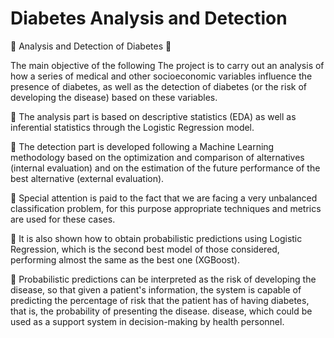 # Diabetes Analysis and Detection

🚩 Analysis and Detection of Diabetes 🚩

The main objective of the following
The project is to carry out an analysis of how a series of medical and other socioeconomic variables influence the presence of diabetes, as well as the detection of diabetes (or the risk of developing the disease) based on these variables.

🔸 The analysis part is based on descriptive statistics (EDA) as well as inferential statistics through the Logistic Regression model.

🔸 The detection part is developed following a Machine Learning methodology based on the optimization and comparison of alternatives (internal evaluation) and on the estimation of the future performance of the best alternative (external evaluation).

🔸 Special attention is paid to the fact that we are facing a very unbalanced classification problem, for this purpose appropriate techniques and metrics are used for these cases.

🔸 It is also shown how to obtain probabilistic predictions using Logistic Regression, which is the second best model of those considered, performing almost the same as the best one (XGBoost).

🔸 Probabilistic predictions can be interpreted as the risk of developing the disease, so that given a patient's information, the system is capable of predicting the percentage of risk that the patient has of having diabetes, that is, the probability of presenting the disease. disease, which could be used as a support system in decision-making by health personnel.

```{tableofcontents}
```

